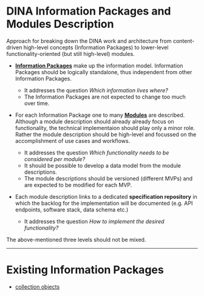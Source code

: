 # DINA Information Packages and Modules Description

Approach for breaking down the DINA work and architecture from content-driven high-level concepts (Information Packages) to lower-level functionality-oriented (but still high-level) modules.

* __[Information Packages](information_packages/)__ make up the information model. Information Packages should be logically standalone, thus independent from other Information Packages.  
  * It addresses the question _Which information lives where?_ 
  * The Information Packages are not expected to change too much over time.

* For each Information Package one to many __[Modules](module_descriptions/)__ are described. Although a module description should already already focus on  functionality, the technical implementaion should play only a minor role. Rather the module description should be high-level and focussed on the accomplishment of use cases and workflows. 
  * It addresses the question _Which functionality needs to be considered per module?_
  * It should be possible to develop a data model from the module descriptions. 
  * The module descriptions should be versioned (different MVPs) and are expected to be modified for each MVP.

* Each module description links to a dedicated __specification repository__ in which the backlog for the implementation will be documented (e.g. API endpoints, software stack, data schema etc.)
  * It addresses the question _How to implement the desired functionality?_


The above-mentioned three levels should not be mixed.

<hr/>

# Existing Information Packages

* [collection objects](informations_packages/collection_objects.md)


